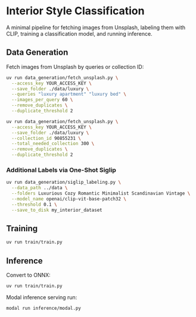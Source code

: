 # Interior Style Classification

A minimal pipeline for fetching images from Unsplash, labeling them with CLIP, training a classification model, and running inference.

## Data Generation

Fetch images from Unsplash by queries or collection ID:

```bash
uv run data_generation/fetch_unsplash.py \
  --access_key YOUR_ACCESS_KEY \
  --save_folder ./data/luxury \
  --queries "luxury apartment" "luxury bed" \
  --images_per_query 60 \
  --remove_duplicates \
  --duplicate_threshold 2
```

```bash
uv run data_generation/fetch_unsplash.py \
  --access_key YOUR_ACCESS_KEY \
  --save_folder ./data/luxury \
  --collection_id 90855231 \
  --total_needed_collection 300 \
  --remove_duplicates \
  --duplicate_threshold 2
```

### Additional Labels via One-Shot Siglip
```bash
uv run data_generation/siglip_labeling.py \
  --data_path ../data \
  --folders Luxurious Cozy Romantic Minimalist Scandinavian Vintage \
  --model_name openai/clip-vit-base-patch32 \
  --threshold 0.1 \
  --save_to_disk my_interior_dataset
```

## Training
```bash
uv run train/train.py
```

## Inference
Convert to ONNX:

```bash
uv run train/train.py
```

Modal inference serving run: 

```bash
modal run inference/modal.py
```